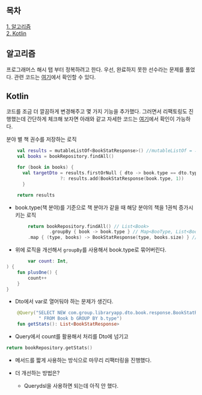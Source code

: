 ## 목차
[1. 알고리즘](#알고리즘)   
[2. Kotlin](#kotlin)

## 알고리즘
프로그래머스 해시 탭 부터 정복하려고 한다. 우선, 완료하지 못한 선수라는 문제를 풀었다. 관련 코드는 [여기](https://github.com/ohju96/Algorithm-Java/blob/main/%ED%94%84%EB%A1%9C%EA%B7%B8%EB%9E%98%EB%A8%B8%EC%8A%A4/%ED%95%B4%EC%8B%9C/Java42576.java)에서 확인할 수 있다.

## Kotlin
코드를 조금 더 깔끔하게 변경해주고 몇 가지 기능을 추가했다. 그러면서 리팩토링도 진행했는데 간단하게 체크해 보자면 아래와 같고 자세한 코드는 [여기](https://github.com/ohju96/Kotlin-Spring-JavaCodeRefactoring/commits/main)에서 확인이 가능하다.

분야 별 책 권수를 저장하는 로직

```kotlin
    val results = mutableListOf<BookStatResponse>() //mutableListOf = 가변 리스트
    val books = bookRepository.findAll()

    for (book in books) {
      val targetDto = results.firstOrNull { dto -> book.type == dto.type }?.plusOne() // ?.은 앞이 null이 아닌 경우에만 실행한다.
                    ?: results.add(BookStatResponse(book.type, 1))
      }

    return results
```

- book.type(책 분야)를 기준으로 책 분야가 같을 때 해당 분야의 책을 1권씩 증가시키는 로직



```kotlin
		return bookRepository.findAll() // List<Book>
				.groupBy { book -> book.type } // Map<BooType, List<Book>>
        .map { (type, books) -> BookStatResponse(type, books.size) } // List<BookStatResponse
```

- 위에 로직을 개선해서 `groupBy`를 사용해서 book.type로 묶어버린다.



```kotlin
        var count: Int,
) {
    fun plusOne() {
        count++
    }
}
```

- Dto에서 var로 열어둬야 하는 문제가 생긴다.



```kotlin
    @Query("SELECT NEW com.group.libraryapp.dto.book.response.BookStatResponse (b.type, COUNT(b.id))" +
            " FROM Book b GROUP BY b.type")
    fun getStats(): List<BookStatResponse>
```

- Query에서 count를 활용해서 처리를 Dto에 넘기고

```kotlin
return bookRepository.getStats()
```

- 메서드를 짧게 사용하는 방식으로 마무리 리팩터링을 진행했다.



- 더 개선하는 방법은?
    - Querydsl을 사용하면 되는데 아직 안 했다.